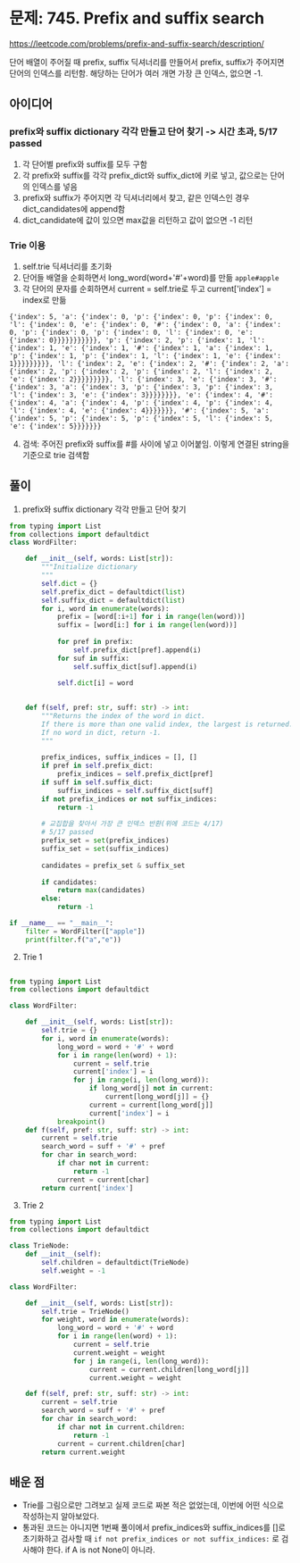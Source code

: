 # 문제: 745. Prefix and suffix search
https://leetcode.com/problems/prefix-and-suffix-search/description/

단어 배열이 주어질 때 prefix, suffix 딕셔너리를 만들어서 prefix, suffix가 주어지면 단어의 인덱스를 리턴함. 해당하는 단어가 여러 개면 가장 큰 인덱스, 없으면 -1.

## 아이디어
### prefix와 suffix dictionary 각각 만들고 단어 찾기 -> 시간 초과, 5/17 passed
1. 각 단어별 prefix와 suffix를 모두 구함
2. 각 prefix와 suffix를 각각 prefix_dict와 suffix_dict에 키로 넣고, 값으로는 단어의 인덱스를 넣음
3. prefix와 suffix가 주어지면 각 딕셔너리에서 찾고, 같은 인덱스인 경우 dict_candidates에 append함
4. dict_candidate에 값이 있으면 max값을 리턴하고 값이 없으면 -1 리턴

### Trie 이용
1. self.trie 딕셔너리를 초기화
2. 단어들 배열을 순회하면서 long_word(word+'#'+word)를 만듦
 `apple#apple`
3. 각 단어의 문자를 순회하면서 current = self.trie로 두고 current['index'] = index로 만듦
```
{'index': 5, 'a': {'index': 0, 'p': {'index': 0, 'p': {'index': 0, 'l': {'index': 0, 'e': {'index': 0, '#': {'index': 0, 'a': {'index': 0, 'p': {'index': 0, 'p': {'index': 0, 'l': {'index': 0, 'e': {'index': 0}}}}}}}}}}}, 'p': {'index': 2, 'p': {'index': 1, 'l': {'index': 1, 'e': {'index': 1, '#': {'index': 1, 'a': {'index': 1, 'p': {'index': 1, 'p': {'index': 1, 'l': {'index': 1, 'e': {'index': 1}}}}}}}}}, 'l': {'index': 2, 'e': {'index': 2, '#': {'index': 2, 'a': {'index': 2, 'p': {'index': 2, 'p': {'index': 2, 'l': {'index': 2, 'e': {'index': 2}}}}}}}}}, 'l': {'index': 3, 'e': {'index': 3, '#': {'index': 3, 'a': {'index': 3, 'p': {'index': 3, 'p': {'index': 3, 'l': {'index': 3, 'e': {'index': 3}}}}}}}}, 'e': {'index': 4, '#': {'index': 4, 'a': {'index': 4, 'p': {'index': 4, 'p': {'index': 4, 'l': {'index': 4, 'e': {'index': 4}}}}}}}, '#': {'index': 5, 'a': {'index': 5, 'p': {'index': 5, 'p': {'index': 5, 'l': {'index': 5, 'e': {'index': 5}}}}}}}
```
4. 검색: 주어진 prefix와 suffix를 #를 사이에 넣고 이어붙임. 이렇게 연결된 string을 기준으로 trie 검색함

## 풀이
1. prefix와 suffix dictionary 각각 만들고 단어 찾기 
```python
from typing import List
from collections import defaultdict
class WordFilter:

    def __init__(self, words: List[str]):
        """Initialize dictionary
        """
        self.dict = {}
        self.prefix_dict = defaultdict(list)
        self.suffix_dict = defaultdict(list)
        for i, word in enumerate(words):
            prefix = [word[:i+1] for i in range(len(word))]
            suffix = [word[i:] for i in range(len(word))]
            
            for pref in prefix:
                self.prefix_dict[pref].append(i)
            for suf in suffix:
                self.suffix_dict[suf].append(i)
            
            self.dict[i] = word
        

    def f(self, pref: str, suff: str) -> int:
        """Returns the index of the word in dict.
        If there is more than one valid index, the largest is returned.
        If no word in dict, return -1.
        """
        
        prefix_indices, suffix_indices = [], []
        if pref in self.prefix_dict:
            prefix_indices = self.prefix_dict[pref]
        if suff in self.suffix_dict:
            suffix_indices = self.suffix_dict[suff]
        if not prefix_indices or not suffix_indices:
            return -1
        
        # 교집합을 찾아서 가장 큰 인덱스 반환(위에 코드는 4/17)
        # 5/17 passed
        prefix_set = set(prefix_indices)
        suffix_set = set(suffix_indices)
        
        candidates = prefix_set & suffix_set
        
        if candidates:
            return max(candidates)
        else:
            return -1

if __name__ == "__main__":
    filter = WordFilter(["apple"])
    print(filter.f("a","e"))

```


2. Trie 1
```python
    
from typing import List
from collections import defaultdict

class WordFilter:

    def __init__(self, words: List[str]):
        self.trie = {}
        for i, word in enumerate(words):
            long_word = word + '#' + word
            for i in range(len(word) + 1):
                current = self.trie
                current['index'] = i
                for j in range(i, len(long_word)):
                    if long_word[j] not in current:
                        current[long_word[j]] = {}
                    current = current[long_word[j]]
                    current['index'] = i
            breakpoint()
    def f(self, pref: str, suff: str) -> int:
        current = self.trie
        search_word = suff + '#' + pref
        for char in search_word:
            if char not in current:
                return -1
            current = current[char]
        return current['index']
```
3. Trie 2
```python
from typing import List
from collections import defaultdict

class TrieNode:
    def __init__(self):
        self.children = defaultdict(TrieNode)
        self.weight = -1

class WordFilter:

    def __init__(self, words: List[str]):
        self.trie = TrieNode()
        for weight, word in enumerate(words):
            long_word = word + '#' + word
            for i in range(len(word) + 1):
                current = self.trie
                current.weight = weight
                for j in range(i, len(long_word)):
                    current = current.children[long_word[j]]
                    current.weight = weight

    def f(self, pref: str, suff: str) -> int:
        current = self.trie
        search_word = suff + '#' + pref
        for char in search_word:
            if char not in current.children:
                return -1
            current = current.children[char]
        return current.weight

```


## 배운 점
- Trie를 그림으로만 그려보고 실제 코드로 짜본 적은 없었는데, 이번에 어떤 식으로 작성하는지 알아보았다.
- 통과된 코드는 아니지면 1번째 풀이에서 prefix_indices와 suffix_indices를 []로 초기화하고 검사할 때 `if not prefix_indices or not suffix_indices:` 로 검사해야 한다. if A is not None이 아니라.
